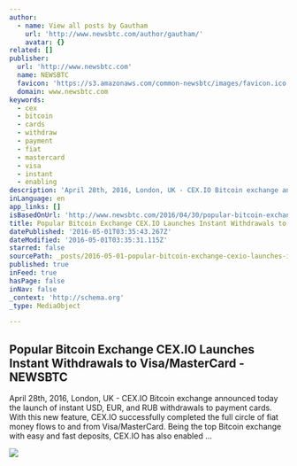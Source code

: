 ```yaml
---
author:
  - name: View all posts by Gautham
    url: 'http://www.newsbtc.com/author/gautham/'
    avatar: {}
related: []
publisher:
  url: 'http://www.newsbtc.com'
  name: NEWSBTC
  favicon: 'https://s3.amazonaws.com/common-newsbtc/images/favicon.ico'
  domain: www.newsbtc.com
keywords:
  - cex
  - bitcoin
  - cards
  - withdraw
  - payment
  - fiat
  - mastercard
  - visa
  - instant
  - enabling
description: 'April 28th, 2016, London, UK - CEX.IO Bitcoin exchange announced today the launch of instant USD, EUR, and RUB withdrawals to payment cards. With this new feature, CEX.IO successfully completed the full circle of fiat money flows to and from Visa/MasterCard. Being the top Bitcoin exchange with easy and fast deposits, CEX.IO has also enabled ...'
inLanguage: en
app_links: []
isBasedOnUrl: 'http://www.newsbtc.com/2016/04/30/popular-bitcoin-exchange-cex-io-launches-instant-withdrawals-visamastercard/'
title: Popular Bitcoin Exchange CEX.IO Launches Instant Withdrawals to Visa/MasterCard - NEWSBTC
datePublished: '2016-05-01T03:35:43.267Z'
dateModified: '2016-05-01T03:35:31.115Z'
starred: false
sourcePath: _posts/2016-05-01-popular-bitcoin-exchange-cexio-launches-instant-withdrawals.md
published: true
inFeed: true
hasPage: false
inNav: false
_context: 'http://schema.org'
_type: MediaObject

---
```

<article style=""><h1>Popular Bitcoin Exchange CEX.IO Launches Instant Withdrawals to Visa/MasterCard - NEWSBTC</h1><p>April 28th, 2016, London, UK - CEX.IO Bitcoin exchange announced today the launch of instant USD, EUR, and RUB withdrawals to payment cards. With this new feature, CEX.IO successfully completed the full circle of fiat money flows to and from Visa/MasterCard. Being the top Bitcoin exchange with easy and fast deposits, CEX.IO has also enabled ...</p><img src="http://s3.amazonaws.com/main-newsbtc-images/2016/04/30220040/CEX-Logo-1080x675.jpg" /></article>